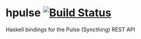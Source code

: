 hpulse [![Build Status](https://img.shields.io/travis/jetho/hpulse.svg?style=flat)](https://travis-ci.org/jetho/hpulse)
======

Haskell bindings for the Pulse (Syncthing) REST API
